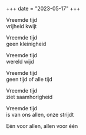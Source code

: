 +++
date = "2023-05-17"
+++

Vreemde tijd \
vrijheid kwijt

Vreemde tijd \
geen kleinigheid

Vreemde tijd \
wereld wijd

Vreemde tijd \
geen tijd of alle tijd

Vreemde tijd \
ziet saamhorigheid

Vreemde tijd \
is van ons allen, onze strijdt

Eén voor allen, allen voor één
